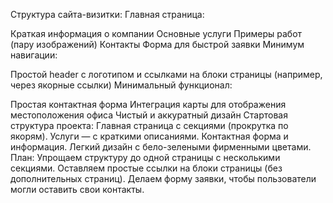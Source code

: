 Структура сайта-визитки:
Главная страница:

Краткая информация о компании
Основные услуги
Примеры работ (пару изображений)
Контакты
Форма для быстрой заявки
Минимум навигации:

Простой header с логотипом и ссылками на блоки страницы (например, через якорные ссылки)
Минимальный функционал:

Простая контактная форма
Интеграция карты для отображения местоположения офиса
Чистый и аккуратный дизайн
Стартовая структура проекта:
Главная страница с секциями (прокрутка по якорям).
Услуги — с краткими описаниями.
Контактная форма и информация.
Легкий дизайн с бело-зелеными фирменными цветами.
План:
Упрощаем структуру до одной страницы с несколькими секциями.
Оставляем простые ссылки на блоки страницы (без дополнительных страниц).
Делаем форму заявки, чтобы пользователи могли оставить свои контакты.
